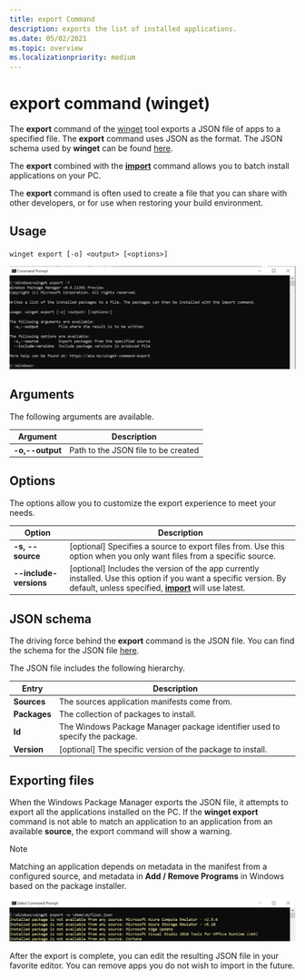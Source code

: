 ```yaml
---
title: export Command
description: exports the list of installed applications.
ms.date: 05/02/2021
ms.topic: overview
ms.localizationpriority: medium
---
```


# export command (winget)

The **export** command of the [winget](index.md) tool exports a JSON file of apps to a specified file. The **export** command uses JSON as the format. The JSON schema used by **winget** can be found [here](https://aka.ms/winget-packages.schema.1.0.json).

The **export** combined with the [**import**](.\import.md) command allows you to batch install applications on your PC.

The **export** command is often used to create a file that you can share with other developers, or for use when restoring your build environment.

## Usage

`winget export [-o] <output> [<options>]`

![Image of the export command usage](images\export.png)

## Arguments

The following arguments are available.

| Argument    | Description |
|-------------|-------------|  
| **-o,--output** | Path to the JSON file to be created |

## Options

The options allow you to customize the export experience to meet your needs.

| Option    | Description |
|----------------|-------------|  
| **-s, --source**  |  [optional] Specifies a source to export files from. Use this option when you only want files from a specific source.  |
| **--include-versions** | [optional] Includes the version of the app currently installed. Use this option if you want a specific version. By default, unless specified, [**import**](.\import.md) will use latest. |

## JSON schema

The driving force behind the **export** command is the JSON file. You can find the schema for the JSON file [here](https://aka.ms/winget-packages.schema.1.0.json).

The JSON file includes the following hierarchy.

| Entry      | Description |
|-------------|-------------|  
| **Sources**  |  The sources application manifests come from.  |
| **Packages**  |  The collection of packages to install.  |
| **Id**  |  The Windows Package Manager package identifier used to specify the package.  |
| **Version**  |  [optional] The specific version of the package to install.  |

## Exporting files

When the Windows Package Manager exports the JSON file, it attempts to export all the applications installed on the PC. If the **winget export** command is not able to match an application to an application from an available **source**, the export command will show a warning.

> [!NOTE]
> Matching an application depends on metadata in the manifest from a configured source, and metadata in **Add / Remove Programs** in Windows based on the package installer.

![Image of export command warnings](images\export-command.png)

After the export is complete, you can edit the resulting JSON file in your favorite editor. You can remove apps you do not wish to import in the future.
